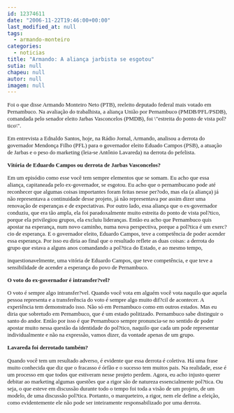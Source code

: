 ```yaml
---
id: 12374611
date: "2006-11-22T19:46:00+00:00"
last_modified_at: null
tags:
  - armando-monteiro
categories:
  - noticias
title: "Armando: A aliança jarbista se esgotou"
sutia: null
chapeu: null
autor: null
imagem: null
---
```

<p><FONT size=2></p>
<p><P><FONT face=Verdana>Foi o que disse Armando Monteiro Neto (PTB), reeleito deputado federal mais votado em Pernambuco. Na avaliação do trabalhista, a aliança União por Pernambuco (PMDB/PFL/PSDB), comandada pelo senador eleito Jarbas Vasconcelos (PMDB), foi \"estreita do ponto de vista pol?tico\". </FONT></P></p>
<p><P><FONT face=Verdana>Em entrevista a Ednaldo Santos, hoje, na Rádio Jornal, Armando, analisou a derrota do governador Mendonça Filho (PFL) para o governador eleito Eduado Campos (PSB), a atuação de Jarbas e o peso do marketing (leia-se Antônio Lavareda) na derrota do pefelista. </FONT></P><B></p>
<p><P><FONT face=Verdana>Vitória de Eduardo Campos ou derrota de Jarbas Vasconcelos?</FONT></P></B></p>
<p><P><FONT face=Verdana>Em um episódio como esse você tem sempre elementos que se somam. Eu acho que essa aliança, capitaneada pelo ex-governador, se esgotou. Eu acho que o pernambucano pode até reconhecer que algumas coisas importantes foram feitas nesse per?odo, mas ela (a aliança) já não representava a continuidade desse projeto, já não representava por assim dizer uma renovação de esperanças e de expectativas. Por outro lado, essa aliança que o ex-governador conduziu, que era tão ampla, ela foi paradoxalmente muito estreita do ponto de vista pol?tico, porque ela privilegiou grupos, ela excluiu lideranças. Então eu acho que Pernambuco quis apostar na esperança, num novo caminho, numa nova perspectiva, porque a pol?tica é um exerc?cio de esperança. E o governador eleito, Eduardo Campos, teve a competência de poder acender essa esperança. Por isso eu diria ao final que o resultado reflete as duas coisas: a derrota do grupo que estava a alguns anos comandando a pol?tica do Estado, e ao mesmo tempo,</p>
<p> inquestionavelmente, uma vitória de Eduardo Campos, que teve competência, e que teve a sensibilidade de acender a esperança do povo de Pernambuco.</FONT></P><B></p>
<p><P><FONT face=Verdana>O voto do ex-governador é intransfer?vel?</FONT></B><BR></P></p>
<p><P><FONT face=Verdana>O voto é sempre algo intransfer?vel. Quando você vota em alguém você vota naquilo que aquela pessoa representa e a transferência do voto é sempre algo muito dif?cil de acontecer. A experiência tem demonstrado isso. Não só em Pernambuco como em outros estados. Mas eu diria que sobretudo em Pernambuco, que é um estado politizado. Pernambuco sabe distinguir o santo do andor. Então por isso é que Pernambuco sempre pronuncia-se no sentido de poder apostar muito nessa questão da identidade do pol?tico, naquilo que cada um pode representar individualmente e não na expressão, vamos dizer, da vontade apenas de um grupo.</FONT></P><B></p>
<p><P><FONT face=Verdana>Lavareda foi derrotado também?</FONT></P></B></p>
<p><P><FONT face=Verdana>Quando você tem um resultado adverso, é evidente que essa derrota é coletiva. Há uma frase muito conhecida que diz que o fracasso é órfão e o sucesso tem muitos pais. Na realidade, esse é um processo em que todos que estiveram nesse projeto perdem. Agora, eu acho injusto querer debitar ao marketing algumas questões que a rigor são de natureza essencialmente pol?tica. Ou seja, o que esteve em discussão durante todo o tempo foi toda a visão de um projeto, de um modelo, de uma discussão pol?tica. Portanto, o marqueteiro, a rigor, nem ele define a eleição, como evidentemente ele não pode ser inteiramente responsabilizado por uma derrota.</FONT></FONT></P> </p>
